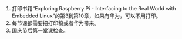 1. 打印书籍“Exploring Raspberry Pi - Interfacing to the Real World with Embedded Linux”的第3到第10章，如果有华为，可以不用打印。
2. 每节课都需要把打印稿或者华为带来。
3. 国庆节后第一堂课检查。
